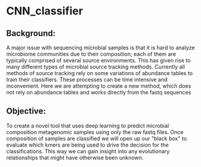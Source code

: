 # CNN_classifier
## Background: 
  A major issue with sequencing microbial samples is that it is hard to analyze  microbiome communities due to their composition; each of them are typically comprised of several source environments. This has given rise to many different types of microbial source tracking methods. Currently all methods of source tracking rely on some variations of abundance tables to train their classifiers. These processes can be time intensive and inconvenient.  Here we are attempting to create a new method, which does not rely on abundance tables and works directly from the fastq sequences

## Objective: 
  To create a novel tool that uses  deep learning to predict microbial composition metagenomic samples using only the raw fastq files. Once composition of samples are classified we will open up our "black box" to evaluate which kmers are being used to drive the decision for the classifications. This way we can gain insight into any evolutionary relationships that might have otherwise been unknown.
